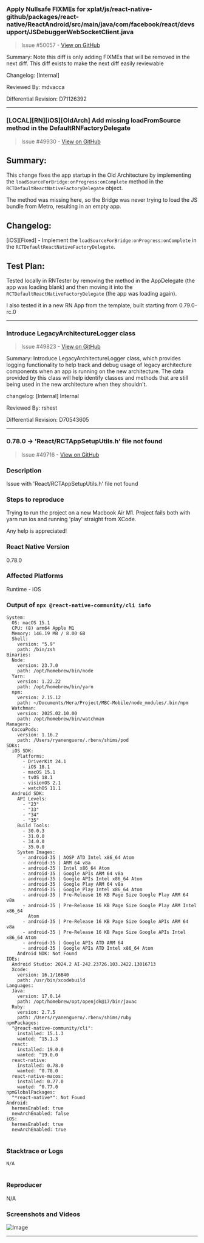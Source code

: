 
### Apply Nullsafe FIXMEs for xplat/js/react-native-github/packages/react-native/ReactAndroid/src/main/java/com/facebook/react/devsupport/JSDebuggerWebSocketClient.java

> Issue #50057 - [View on GitHub](https://github.com/facebook/react-native/pull/50057)

Summary:
Note this diff is only adding FIXMEs that will be removed in the next diff. This diff exists to make the next diff easily reviewable

Changelog: [Internal]

Reviewed By: mdvacca

Differential Revision: D71126392

---

### [LOCAL][RN][iOS][OldArch] Add missing loadFromSource method in the DefaultRNFactoryDelegate

> Issue #49930 - [View on GitHub](https://github.com/facebook/react-native/pull/49930)

## Summary:

This change fixes the app startup in the Old Architecture by implementing the `loadSourceForBridge:onProgress:onComplete` method in the `RCTDefaultReactNativeFactoryDelegate` object.

The method was missing here, so the Bridge was never trying to load the JS bundle from Metro, resulting in an empty app.

## Changelog:

[iOS][Fixed] - Implement the `loadSourceForBridge:onProgress:onComplete` in the `RCTDefaultReactNativeFactoryDelegate`.

## Test Plan:

Tested locally in RNTester by removing the method in the AppDelegate (the app was loading blank) and then moving it into the `RCTDefaultReactNativeFactoryDelegate` (the app was loading again).

I also tested it in a new RN App from the template, built starting from 0.79.0-rc.0

---

### Introduce LegacyArchitectureLogger class

> Issue #49823 - [View on GitHub](https://github.com/facebook/react-native/pull/49823)

Summary:
Introduce LegacyArchitectureLogger class, which provides logging functionality to help track and debug usage of legacy architecture components when an app is running on the new architecture. The data provided by this class will help identify classes and methods that are still being used in the new architecture when they shouldn't.

changelog: [Internal] Internal

Reviewed By: rshest

Differential Revision: D70543605

---

### 0.78.0 -&gt; 'React/RCTAppSetupUtils.h' file not found

> Issue #49716 - [View on GitHub](https://github.com/facebook/react-native/issues/49716)

### Description

Issue with 'React/RCTAppSetupUtils.h' file not found

### Steps to reproduce

Trying to run the project on a new Macbook Air M1. Project fails both with yarn run ios and running 'play' straight from XCode.

Any help is appreciated!

### React Native Version

0.78.0

### Affected Platforms

Runtime - iOS

### Output of `npx @react-native-community/cli info`

<pre data-language="plaintext">
<code>System:
  OS: macOS 15.1
  CPU: (8) arm64 Apple M1
  Memory: 146.19 MB / 8.00 GB
  Shell:
    version: "5.9"
    path: /bin/zsh
Binaries:
  Node:
    version: 23.7.0
    path: /opt/homebrew/bin/node
  Yarn:
    version: 1.22.22
    path: /opt/homebrew/bin/yarn
  npm:
    version: 2.15.12
    path: ~/Documents/Hera/Project/MBC-Mobile/node_modules/.bin/npm
  Watchman:
    version: 2025.02.10.00
    path: /opt/homebrew/bin/watchman
Managers:
  CocoaPods:
    version: 1.16.2
    path: /Users/ryanenguero/.rbenv/shims/pod
SDKs:
  iOS SDK:
    Platforms:
      - DriverKit 24.1
      - iOS 18.1
      - macOS 15.1
      - tvOS 18.1
      - visionOS 2.1
      - watchOS 11.1
  Android SDK:
    API Levels:
      - "23"
      - "33"
      - "34"
      - "35"
    Build Tools:
      - 30.0.3
      - 31.0.0
      - 34.0.0
      - 35.0.0
    System Images:
      - android-35 | AOSP ATD Intel x86_64 Atom
      - android-35 | ARM 64 v8a
      - android-35 | Intel x86_64 Atom
      - android-35 | Google APIs ARM 64 v8a
      - android-35 | Google APIs Intel x86_64 Atom
      - android-35 | Google Play ARM 64 v8a
      - android-35 | Google Play Intel x86_64 Atom
      - android-35 | Pre-Release 16 KB Page Size Google Play ARM 64 v8a
      - android-35 | Pre-Release 16 KB Page Size Google Play ARM Intel x86_64
        Atom
      - android-35 | Pre-Release 16 KB Page Size Google APIs ARM 64 v8a
      - android-35 | Pre-Release 16 KB Page Size Google APIs Intel x86_64 Atom
      - android-35 | Google APIs ATD ARM 64
      - android-35 | Google APIs ATD Intel x86_64 Atom
    Android NDK: Not Found
IDEs:
  Android Studio: 2024.2 AI-242.23726.103.2422.13016713
  Xcode:
    version: 16.1/16B40
    path: /usr/bin/xcodebuild
Languages:
  Java:
    version: 17.0.14
    path: /opt/homebrew/opt/openjdk@17/bin/javac
  Ruby:
    version: 2.7.5
    path: /Users/ryanenguero/.rbenv/shims/ruby
npmPackages:
  "@react-native-community/cli":
    installed: 15.1.3
    wanted: ^15.1.3
  react:
    installed: 19.0.0
    wanted: ^19.0.0
  react-native:
    installed: 0.78.0
    wanted: ^0.78.0
  react-native-macos:
    installed: 0.77.0
    wanted: ^0.77.0
npmGlobalPackages:
  "*react-native*": Not Found
Android:
  hermesEnabled: true
  newArchEnabled: false
iOS:
  hermesEnabled: true
  newArchEnabled: true
</code>
</pre>

### Stacktrace or Logs

<pre data-language="plaintext">
<code>N/A
</code>
</pre>

### Reproducer

N/A

### Screenshots and Videos

![Image](https://github.com/user-attachments/assets/5e40185c-3056-4c6e-b16c-b63605346e3c)

---
